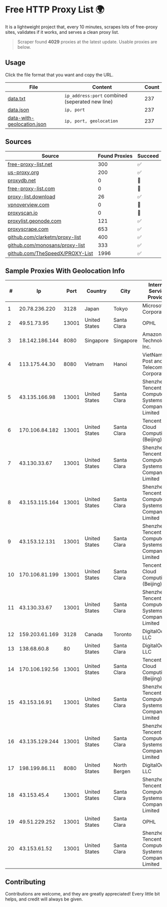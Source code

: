 
# Free HTTP Proxy List 🌍

It is a lightweight project that, every 10 minutes, scrapes lots of free-proxy sites, validates if it works, and serves a clean proxy list.


> Scraper found **4029** proxies at the latest update. Usable proxies are below.

## Usage

Click the file format that you want and copy the URL.


|File|Content|Count|
|----|-------|-----|
|[data.txt](https://raw.githubusercontent.com/themiralay/Proxy-List-World/master/data.txt)|`ip_address:port` combined (seperated new line)|237|
|[data.json](https://raw.githubusercontent.com/themiralay/Proxy-List-World/master/data.json)|`ip, port`|237|
|[data-with-geolocation.json](https://raw.githubusercontent.com/themiralay/Proxy-List-World/master/data-with-geolocation.json)|`ip, port, geolocation`|237|

## Sources

|Source|Found Proxies|Succeed|
|------|-------------|-------|
|[free-proxy-list.net](https://free-proxy-list.net)|300|✅|
|[us-proxy.org](https://www.us-proxy.org)|200|✅|
|[proxydb.net](http://proxydb.net)|0|🚫|
|[free-proxy-list.com](https://free-proxy-list.com/?page=&port=&type%5B%5D=http&type%5B%5D=https&up_time=0&search=Search)|0|🚫|
|[proxy-list.download](https://www.proxy-list.download/HTTP)|26|✅|
|[vpnoverview.com](https://vpnoverview.com/privacy/anonymous-browsing/free-proxy-servers)|0|🚫|
|[proxyscan.io](https://www.proxyscan.io)|0|🚫|
|[proxylist.geonode.com](https://proxylist.geonode.com/api/proxy-list?limit=300&page=1&sort_by=lastChecked&sort_type=desc&protocols=http,https)|121|✅|
|[proxyscrape.com](https://api.proxyscrape.com/v2/?request=displayproxies&protocol=http&timeout=10000&country=all&ssl=all&anonymity=all)|653|✅|
|[github.com/clarketm/proxy-list](https://raw.githubusercontent.com/clarketm/proxy-list/master/proxy-list-raw.txt)|400|✅|
|[github.com/monosans/proxy-list](https://raw.githubusercontent.com/monosans/proxy-list/main/proxies/http.txt)|333|✅|
|[github.com/TheSpeedX/PROXY-List](https://raw.githubusercontent.com/TheSpeedX/PROXY-List/master/http.txt)|1996|✅|


## Sample Proxies With Geolocation Info

|#|Ip|Port|Country|City|Internet Service Provider|
|-|--|----|-------|----|-------------------------|
|1|20.78.236.220|3128|Japan|Tokyo|Microsoft Corporation|
|2|49.51.73.95|13001|United States|Santa Clara|OPHL|
|3|18.142.186.144|8080|Singapore|Singapore|Amazon Technologies Inc.|
|4|113.175.44.30|8080|Vietnam|Hanoi|VietNam Post and Telecom Corporation|
|5|43.135.166.98|13001|United States|Santa Clara|Shenzhen Tencent Computer Systems Company Limited|
|6|170.106.84.182|13001|United States|Santa Clara|Tencent Cloud Computing (Beijing) Co|
|7|43.130.33.67|13001|United States|Santa Clara|Shenzhen Tencent Computer Systems Company Limited|
|8|43.153.115.164|13001|United States|Santa Clara|Shenzhen Tencent Computer Systems Company Limited|
|9|43.153.12.131|13001|United States|Santa Clara|Shenzhen Tencent Computer Systems Company Limited|
|10|170.106.81.199|13001|United States|Santa Clara|Tencent Cloud Computing (Beijing) Co|
|11|43.130.33.67|13001|United States|Santa Clara|Shenzhen Tencent Computer Systems Company Limited|
|12|159.203.61.169|3128|Canada|Toronto|DigitalOcean, LLC|
|13|138.68.60.8|80|United States|Santa Clara|DigitalOcean, LLC|
|14|170.106.192.56|13001|United States|Santa Clara|Tencent Cloud Computing (Beijing) Co|
|15|43.153.16.91|13001|United States|Santa Clara|Shenzhen Tencent Computer Systems Company Limited|
|16|43.135.129.244|13001|United States|Santa Clara|Shenzhen Tencent Computer Systems Company Limited|
|17|198.199.86.11|8080|United States|North Bergen|DigitalOcean, LLC|
|18|43.153.45.4|13001|United States|Santa Clara|Shenzhen Tencent Computer Systems Company Limited|
|19|49.51.229.252|13001|United States|Santa Clara|OPHL|
|20|43.153.61.52|13001|United States|Santa Clara|Shenzhen Tencent Computer Systems Company Limited|



## Contributing

Contributions are welcome, and they are greatly appreciated! Every
little bit helps, and credit will always be given.

